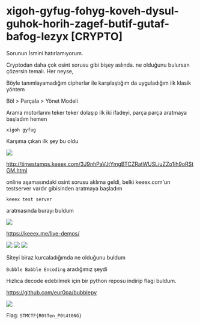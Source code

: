 # xigoh-gyfug-fohyg-koveh-dysul-guhok-horih-zagef-butif-gutaf-bafog-lezyx [CRYPTO]

Sorunun İsmini hatırlamıyorum.

Cryptodan daha çok osint sorusu gibi bişey aslında. ne olduğunu bulursan çözersin temalı. Her neyse, 

Böyle tanımlayamadığım cipherlar ile karşılaştığım da uyguladığım ilk klasik yöntem

Böl > Parçala > Yönet Modeli

Arama motorlarını teker teker dolaşıp ilk iki ifadeyi, parça parça aratmaya başladım hemen

`xigoh gyfug` 

Karşıma çıkan ilk şey bu oldu

![](https://raw.githubusercontent.com/ozancetin/CTF-Writeups/master/2019/STMCTF2019/xigoh-gyfug-fohyg-koveh-dysul-guhok-horih-zagef-butif-gutaf-bafog-lezyx/ScreenShots/1.png)

http://timestamps.keeex.com/3J9nhPaVJtYmgBTCZRatWUSLiuZZo1ih9oRStGM.html

online aşamasındaki osint sorusu aklıma geldi, belki keeex.com'un testserver vardır gibisinden aratmaya başladım 

`keeex test server`	

aratmasında burayı buldum 

![](https://raw.githubusercontent.com/ozancetin/CTF-Writeups/master/2019/STMCTF2019/xigoh-gyfug-fohyg-koveh-dysul-guhok-horih-zagef-butif-gutaf-bafog-lezyx/ScreenShots/2.png)

https://keeex.me/live-demos/

![](https://raw.githubusercontent.com/ozancetin/CTF-Writeups/master/2019/STMCTF2019/xigoh-gyfug-fohyg-koveh-dysul-guhok-horih-zagef-butif-gutaf-bafog-lezyx/ScreenShots/3.png)
![](https://raw.githubusercontent.com/ozancetin/CTF-Writeups/master/2019/STMCTF2019/xigoh-gyfug-fohyg-koveh-dysul-guhok-horih-zagef-butif-gutaf-bafog-lezyx/ScreenShots/4.png)
![](https://raw.githubusercontent.com/ozancetin/CTF-Writeups/master/2019/STMCTF2019/xigoh-gyfug-fohyg-koveh-dysul-guhok-horih-zagef-butif-gutaf-bafog-lezyx/ScreenShots/5.png)

Siteyi biraz kurcaladığımda ne olduğunu buldum

`Bubble Babble Encoding` aradığımız şeydi

Hızlıca decode edebilmek için bir python reposu indirip flagi buldum.

https://github.com/eur0pa/bubblepy

![](![](https://raw.githubusercontent.com/ozancetin/CTF-Writeups/master/2019/STMCTF2019/xigoh-gyfug-fohyg-koveh-dysul-guhok-horih-zagef-butif-gutaf-bafog-lezyx/ScreenShots/Decoded.png))


Flag: `STMCTF{R0tTen_P0t4t0NG}`

